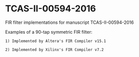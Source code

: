 # TCAS-II-00594-2016
FIR filter implementations for manuscript TCAS-II-00594-2016


Examples of a 90-tap symmetric FIR filter:

	1) Implemented by Altera's FIR Compiler v15.1

	2) Implemented by Xilinx's FIR Compiler v7.2
